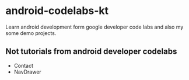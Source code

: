 # android-codelabs-kt
Learn android development form google developer code labs and also my some demo projects.

## Not tutorials from android developer codelabs
- Contact
- NavDrawer

